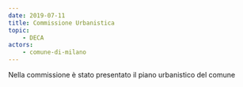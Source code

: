```yaml
---
date: 2019-07-11
title: Commissione Urbanistica
topic:
    - DECA
actors:
    - comune-di-milano
---
```


Nella commissione è stato presentato il piano urbanistico del comune
